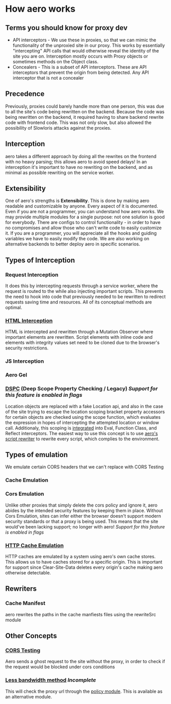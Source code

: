 # How aero works

## Terms you should know for proxy dev

- API interceptors - We use these in proxies, so that we can mimic the functionality of the unproxied site in our proxy. This works by essentially "intercepting" API calls that would otherwise reveal the identity of the site you are on. Interception mostly occurs with Proxy objects or sometimes methods on the Object class.
- Concealers - This is a subset of API interceptors. These are API interceptors that prevent the origin from being detected. Any API interceptor that is not a concealer

## Precedence

Previously, proxies could barely handle more than one person, this was due to all the site's code being rewritten on the backend. Because the code was being rewritten on the backend, it required having to share backend rewrite code with frontend code. This was not only slow, but also allowed the possibility of Slowloris attacks against the proxies.

## Interception

aero takes a different approach by doing all the rewrites on the frontend with no heavy parsing; this allows aero to avoid speed delays! In an interception it's important to have no rewriting on the backend, and as minimal as possible rewriting on the service worker.

## Extensibility

One of aero's strengths is **Extensibility**. This is done by making aero readable and customizable by anyone. Every aspect of it is documented. Even if you are not a programmer, you can understand how aero works. We may provide multiple modules for a single purpose: not one solution is good for everybody. There are configs to control functionality - in order to have no compromises and allow those who can't write code to easily customize it. If you are a programmer, you will appreciate all the hooks and guiding variables we have to easily modify the code. We are also working on alternative backends to better deploy aero in specific scenarios.

## Types of Interception

### Request Interception

It does this by intercepting requests through a service worker, where the request is routed to the while also injecting important scripts. This prevents the need to hook into code that previously needed to be rewritten to redirect requests saving time and resources. All of its conceptual methods are optimal.

### [HTML Interception](https://github.com/ProxyHaven/aero/blob/Unstable/src/browser/rewriters/html.ts)

HTML is intercepted and rewritten through a Mutation Observer where important elements are rewritten. Script elements with inline code and elements with integrity values set need to be cloned due to the browser's security restrictions.

### JS Interception

### Aero Gel

### [DSPC](https://github.com/ProxyHaven/aero/blob/Unstable/src/shared/scope.ts) (Deep Scope Property Checking / Legacy) _Support for this feature is enabled in flags_

Location objects are replaced with a fake Location api, and also in the case of the site trying to escape the location scoping bracket property accessors for certain objects are checked using the scope function, which evaluates the expression in hopes of intercepting the attempted location or window call. Additionaly, this scoping is [integrated](https://github.com/ProxyHaven/aero/blob/Unstable/src/browser/api/concealer/scoping.ts) into Eval, Function Class, and Reflect interceptors. The easiest way to use this concept is to use [aero's script rewriter](https://github.com/ProxyHaven/aero/blob/Unstable/src/shared/script.ts) to rewrite every script, which complies to the environment.

## Types of emulation

We emulate certain CORS headers that we can't replace with CORS Testing

### Cache Emulation

### Cors Emulation

Unlike other proxies that simply delete the cors policy and ignore it, aero abides by the intended security features by keeping them in place. Without Cors Emulation, sites can infer either the browser doesn't support modern security standards or that a proxy is being used. This means that the site would've been lacking support; no longer with aero! _Support for this feature is enabled in flags_

### [HTTP Cache Emulation](https://github.com/ProxyHaven/aero/blob/Unstable/src/this/cors/CacheManager.ts)

HTTP caches are emulated by a system using aero's own cache stores. This allows us to have caches stored for a specific origin. This is important for support since Clear-Site-Data deletes every origin's cache making aero otherwise detectable.

## Rewriters

### Cache Manifest

aero rewrites the paths in the cache manfiests files using the rewriteSrc module

## Other Concepts

### [CORS Testing](https://github.com/ProxyHaven/aero/blob/main/this/cors/test.ts)

Aero sends a ghost request to the site without the proxy, in order to check if the request would be blocked under cors conditions

### [Less bandwidth method](https://github.com/ProxyHaven/aero/blob/main/this/cors/testNoReq.ts) _Incomplete_

This will check the proxy url through the [policy module](https://github.com/ProxyHaven/aero/blob/main/browser/misc/policy.ts). This is available as an alternative module.
